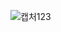 ![캡처123](https://user-images.githubusercontent.com/61938906/190060307-1c28d0ef-780a-4925-a889-6d7d452489f9.PNG)
